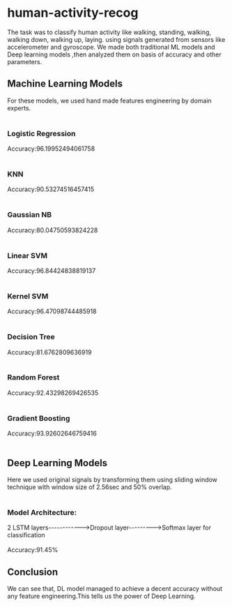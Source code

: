 # human-activity-recog
The task was to classify human activity like walking, standing, walking, walking down, walking up, laying. using signals generated from sensors like accelerometer and gyroscope.
We made both traditional ML models and Deep learning models ,then analyzed them on basis of accuracy and other parameters.

<h2>Machine Learning Models</h2>
For these models, we used hand made features engineering by domain experts.<br><br>

<h3>Logistic Regression</h3>
Accuracy:96.19952494061758
<br><br>
<h3>KNN</h3>
Accuracy:90.53274516457415
<br><br>
<h3>Gaussian NB</h3>
Accuracy:80.04750593824228
<br><br>
<h3>Linear SVM</h3>
Accuracy:96.84424838819137
<br><br>
<h3>Kernel SVM</h3>
Accuracy:96.47098744485918
<br><br>
<h3>Decision Tree</h3>
Accuracy:81.6762809636919
<br><br>
<h3>Random Forest</h3>
Accuracy:92.43298269426535
<br><br>
<h3>Gradient Boosting</h3>
Accuracy:93.92602646759416
<br><br>
<h2>Deep Learning Models</h2>
Here we used original signals by transforming them using sliding window technique with window size of 2.56sec and 50% overlap.
<br><br>
<h3>Model Architecture:</h3>
2 LSTM layers------------>Dropout layer--------->Softmax layer for classification
<br><br>
Accuracy:91.45%


<h2>Conclusion</h2>
We can see that, DL model managed to achieve a decent accuracy without any feature engineering.This tells us the power of Deep Learning.
